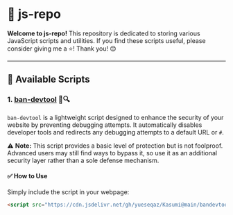 # 🌸 js-repo  

**Welcome to js-repo!** This repository is dedicated to storing various JavaScript scripts and utilities. If you find these scripts useful, please consider giving me a ⭐️! Thank you! 😊  

---

## 📌 Available Scripts  

### 1. [ban-devtool](https://github.com/yueseqaz/js-repo/ban-devtool/) 🚫🔍  
`ban-devtool` is a lightweight script designed to enhance the security of your website by preventing debugging attempts. It automatically disables developer tools and redirects any debugging attempts to a default URL or `#`.  

⚠ **Note:** This script provides a basic level of protection but is not foolproof. Advanced users may still find ways to bypass it, so use it as an additional security layer rather than a sole defense mechanism.  

#### ✅ How to Use  
Simply include the script in your webpage:  
```html
<script src="https://cdn.jsdelivr.net/gh/yueseqaz/Kasumi@main/bandevtool.js"></script>

